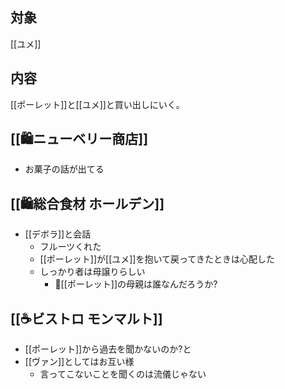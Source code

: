 ## 対象

[[ユメ]]

## 内容

[[ポーレット]]と[[ユメ]]と買い出しにいく。

## [[🛍️ニューベリー商店]]

- お菓子の話が出てる

## [[🛍️総合食材 ホールデン]]

- [[デボラ]]と会話
	- フルーツくれた
	- [[ポーレット]]が[[ユメ]]を抱いて戻ってきたときは心配した
	- しっかり者は母譲りらしい
		- 🤔[[ポーレット]]の母親は誰なんだろうか?

## [[☕ビストロ モンマルト]]

- [[ポーレット]]から過去を聞かないのか?と
- [[ヴァン]]としてはお互い様
	- 言ってこないことを聞くのは流儀じゃない